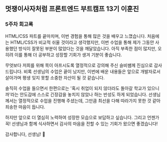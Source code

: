 ## 멋쟁이사자처럼 프론트엔드 부트캠프 13기 이훈진

### 5주차 회고록

HTML/CSS 파트를 끝마치며, 이번 경험을 통해 많은 것을 배우고 느꼈습니다.
처음에는 HTML/CSS가 비교적 쉬울 것이라고 생각했지만, 이번 수업을 통해 제가 그동안 사용했던 방식이 잘못된 부분이 많았다는 것을 깨달았습니다. 아직 부족한 점이 많지만, 오히려 이를 통해 더 공부하고 성장할 기회가 생겨 기분이 좋습니다.

무엇보다 저희를 위해 목이 아프시도록 열정적으로 강의해 주신 슬비쌤께 진심으로 감사드립니다. 비록 선생님의 수업은 끝이 났지만, 이번에 배운 내용들은 앞으로 개발자로서 살아가며 평생 잊지 못할 소중한 자산이 될 것 같습니다.

솔직히 수업을 들으면서 한편으로는 '혹시 취업이 되지 않더라도 돌아갈 학교가 있으니까'라는 안도감에 스스로 긴장감을 놓치지 않았나 하는 반성도 하게 되었습니다. 선생님께서는 열정적으로 수업을 진행해 주셨는데, 그만큼 최선을 다해 따라가지 못한 것 같아 죄송한 마음이 듭니다.

하지만 앞으로 더 열심히 노력하여 성장한 모습으로 보답하고 싶습니다.
그리고 언젠가 꼭! 선생님과 함께 식사하면서 감사의 마음을 전할 수 있는 기회가 왔으면 좋겠습니다!

감사합니다, 선생님! 🙏
